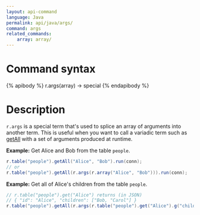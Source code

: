```yaml
---
layout: api-command
language: Java
permalink: api/java/args/
command: args
related_commands:
    array: array/
---
```


# Command syntax #

{% apibody %}
r.args(array) &rarr; special
{% endapibody %}

# Description #

`r.args` is a special term that's used to splice an array of arguments
into another term.  This is useful when you want to call a variadic
term such as [getAll](/api/java/get_all/) with a set of arguments produced at runtime.

__Example:__ Get Alice and Bob from the table `people`.

```java
r.table("people").getAll("Alice", "Bob").run(conn);
// or
r.table("people").getAll(r.args(r.array("Alice", "Bob"))).run(conn);
```

__Example:__ Get all of Alice's children from the table `people`.

```java
// r.table("people").get("Alice") returns (in JSON)
// { "id": "Alice", "children": ["Bob, "Carol"] }
r.table("people").getAll(r.args(r.table("people").get("Alice").g("children"))).run(conn);
```

